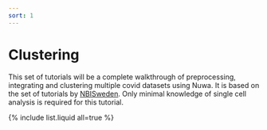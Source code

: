 ```yaml
---
sort: 1
---
```


# Clustering

This set of tutorials will be a complete walkthrough of preprocessing, integrating and clustering multiple covid datasets using Nuwa. It is based on the set of tutorials by [NBISweden](https://nbisweden.github.io/workshop-scRNAseq/home_contents.html). Only minimal knowledge of single cell analysis is required for this tutorial. 

{% include list.liquid all=true %}

